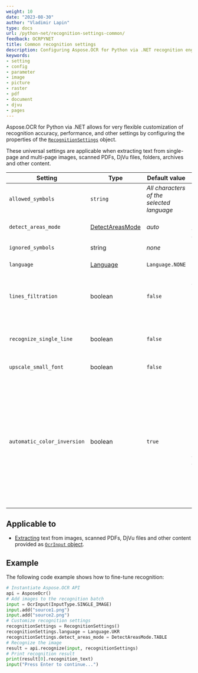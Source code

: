 ```yaml
---
weight: 10
date: "2023-08-30"
author: "Vladimir Lapin"
type: docs
url: /python-net/recognition-settings-common/
feedback: OCRPYNET
title: Common recognition settings
description: Configuring Aspose.OCR for Python via .NET recognition engine for extracting text from images, scanned PDFs, DjVu files and other content.
keywords:
- setting
- config
- parameter
- image
- picture
- raster
- pdf
- document
- djvu
- pages
---
```


Aspose.OCR for Python via .NET allows for very flexible customization of recognition accuracy, performance, and other settings by configuring the properties of the [`RecognitionSettings`](https://reference.aspose.com/ocr/python-net/aspose.ocr/recognitionsettings/) object.

These universal settings are applicable when extracting text from single-page and multi-page images, scanned PDFs, DjVu files, folders, archives and other content.

Setting | Type | Default value | Description
------- | ---- | ------------- | -----------
`allowed_symbols` | `string` | _All characters of the selected language_ | The [whitelist](/ocr/python-net/characters-whitelist/) of characters Aspose.OCR engine will look for.
`detect_areas_mode` | [DetectAreasMode](https://reference.aspose.com/ocr/python-net/aspose.ocr/detectareasmode/) | _auto_ | Manually override the default [document areas detection method](/ocr/python-net/areas-detection/#area-detection-modes).
`ignored_symbols` | string | _none_ | A [blacklist](/ocr/python-net/characters-blacklist/) of characters that are ignored during recognition.
`language` | [Language](https://reference.aspose.com/ocr/python-net/aspose.ocr/language/) | `Language.NONE` | Specify a [language](/ocr/python-net/languages/) for recognition.
`lines_filtration	` | boolean | `false` | Set to `true` to recognize text in tables.<br />Set to `false` to improve performance by ignoring table structures and treating tables as plain text.
`recognize_single_line` | boolean | `false` | Recognize a [single-line](/ocr/python-net/recognize-single-line/) image. Disables automatic document region detection.<br />Improves the recognition performance of simple images.
`upscale_small_font` | boolean | `false` | Improve small font recognition and detection of dense lines.
`automatic_color_inversion` | boolean | `true` | Improve recognition accuracy of white text on a dark/black background. If you are not optimizing every aspect of recognition (for example, for online applications or entry-level devices), leave this setting set to true.<br />This setting is only applicable when using one of the following [document area detection modes](/ocr/python-net/areas-detection/):<ul><li>[`DetectAreasMode.PHOTO`](/ocr/python-net/areas-detection/photo/)</li><li>[`DetectAreasMode.COMBINE`](/ocr/python-net/areas-detection/combine/)</li><li>[`DetectAreasMode.TABLE`](/ocr/python-net/areas-detection/table/)</li><li>[`DetectAreasMode.CURVED_TEXT`](/ocr/python-net/areas-detection/curved_text/)</li></ul>

## Applicable to

- [Extracting](/ocr/python-net/recognition/) text from images, scanned PDFs, DjVu files and other content provided as [`OcrInput` object](/ocr/python-net/ocrinput/).

## Example

The following code example shows how to fine-tune recognition:

```python
# Instantiate Aspose.OCR API
api = AsposeOcr()
# Add images to the recognition batch
input = OcrInput(InputType.SINGLE_IMAGE)
input.add("source1.png")
input.add("source2.png")
# Customize recognition settings
recognitionSettings = RecognitionSettings()
recognitionSettings.language = Language.UKR
recognitionSettings.detect_areas_mode = DetectAreasMode.TABLE
# Recognize the image
result = api.recognize(input, recognitionSettings)
# Print recognition result
print(result[0].recognition_text)
input("Press Enter to continue...")
```
